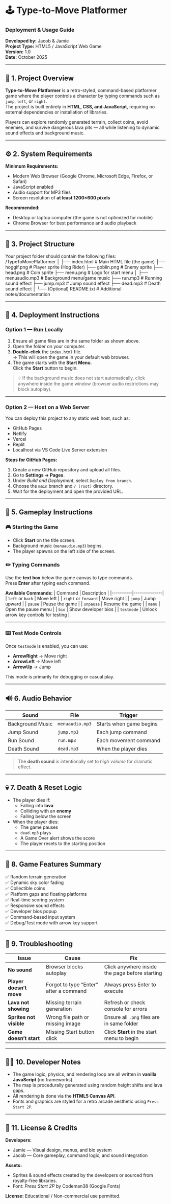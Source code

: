 # 🕹️ Type-to-Move Platformer
### Deployment & Usage Guide

**Developed by:** Jacob & Jamie  
**Project Type:** HTML5 / JavaScript Web Game  
**Version:** 1.0  
**Date:** October 2025  

---

## 📁 1. Project Overview

**Type-to-Move Platformer** is a retro-styled, command-based platformer game where the player controls a character by typing commands such as `jump`, `left`, or `right`.  
The project is built entirely in **HTML, CSS, and JavaScript**, requiring no external dependencies or installation of libraries.

Players can explore randomly generated terrain, collect coins, avoid enemies, and survive dangerous lava pits — all while listening to dynamic sound effects and background music.

---

## ⚙️ 2. System Requirements

**Minimum Requirements:**
- Modern Web Browser (Google Chrome, Microsoft Edge, Firefox, or Safari)
- JavaScript enabled
- Audio support for MP3 files
- Screen resolution of **at least 1200×600 pixels**

**Recommended:**
- Desktop or laptop computer (the game is not optimized for mobile)
- Chrome Browser for best performance and audio playback

---

## 📂 3. Project Structure

Your project folder should contain the following files:
/TypeToMovePlatformer
│
├── index.html # Main HTML file (the game)
├── hoggif.png # Player sprite (Hog Rider)
├── goblin.png # Enemy sprite
├── head.png # Coin sprite
├── menu.png # Logo for start menu
│
├── menuaudio.mp3 # Background menu/game music
├── run.mp3 # Running sound effect
├── jump.mp3 # Jump sound effect
├── dead.mp3 # Death sound effect
│
└── (Optional) README.txt # Additional notes/documentation


---

## 🚀 4. Deployment Instructions

### Option 1 — Run Locally
1. Ensure all game files are in the same folder as shown above.
2. Open the folder on your computer.
3. **Double-click** the `index.html` file.  
   → This will open the game in your default web browser.
4. The game starts with the **Start Menu**.  
   Click the **Start** button to begin.

> 💡 If the background music does not start automatically, click anywhere inside the game window (browser audio restrictions may block autoplay).

---

### Option 2 — Host on a Web Server
You can deploy this project to any static web host, such as:
- GitHub Pages
- Netlify
- Vercel
- Replit
- Localhost via VS Code Live Server extension

**Steps for GitHub Pages:**
1. Create a new GitHub repository and upload all files.
2. Go to **Settings → Pages**.
3. Under *Build and Deployment*, select `Deploy from branch`.
4. Choose the `main` branch and `/ (root)` directory.
5. Wait for the deployment and open the provided URL.

---

## 🧭 5. Gameplay Instructions

### 🎮 Starting the Game
- Click **Start** on the title screen.
- Background music (`menuaudio.mp3`) begins.
- The player spawns on the left side of the screen.

### ✏️ Typing Commands
Use the **text box** below the game canvas to type commands.  
Press **Enter** after typing each command.

**Available Commands:**
| Command | Description |
|----------|--------------|
| `left` or `back` | Move left |
| `right` or `forward` | Move right |
| `jump` | Jump upward |
| `pause` | Pause the game |
| `unpause` | Resume the game |
| `menu` | Open the pause menu |
| `bio` | Show developer bios |
| `testmode` | Unlock arrow key controls for testing |

---

### ⌨️ Test Mode Controls
Once `testmode` is enabled, you can use:
- **ArrowRight** → Move right  
- **ArrowLeft** → Move left  
- **ArrowUp** → Jump  

This mode is primarily for debugging or casual play.

---

## 🔊 6. Audio Behavior

| Sound | File | Trigger |
|--------|------|----------|
| Background Music | `menuaudio.mp3` | Starts when game begins |
| Jump Sound | `jump.mp3` | Each jump command |
| Run Sound | `run.mp3` | Each movement command |
| Death Sound | `dead.mp3` | When the player dies |

> The **death sound** is intentionally set to *high volume* for dramatic effect.

---

## 💀 7. Death & Reset Logic
- The player dies if:
  - Falling into **lava**
  - Colliding with an **enemy**
  - Falling below the screen
- When the player dies:
  - The game pauses
  - `dead.mp3` plays
  - A Game Over alert shows the score
  - The player resets to the starting position

---

## 🧱 8. Game Features Summary

✅ Random terrain generation  
✅ Dynamic sky color fading  
✅ Collectible coins  
✅ Platform gaps and floating platforms  
✅ Real-time scoring system  
✅ Responsive sound effects  
✅ Developer bios popup  
✅ Command-based input system  
✅ Debug/Test mode with arrow key support  

---

## 🧩 9. Troubleshooting

| Issue | Cause | Fix |
|--------|--------|-----|
| **No sound** | Browser blocks autoplay | Click anywhere inside the page before starting |
| **Player doesn’t move** | Forgot to type “Enter” after a command | Always press Enter to execute |
| **Lava not showing** | Missing terrain generation | Refresh or check console for errors |
| **Sprites not visible** | Wrong file path or missing image | Ensure all `.png` files are in same folder |
| **Game doesn’t start** | Missing Start button click | Click **Start** in the start menu to begin |

---

## 🧑‍💻 10. Developer Notes

- The game logic, physics, and rendering loop are all written in **vanilla JavaScript** (no frameworks).
- The map is procedurally generated using random height shifts and lava gaps.
- All rendering is done via the **HTML5 Canvas API**.
- Fonts and graphics are styled for a retro arcade aesthetic using `Press Start 2P`.

---

## 📜 11. License & Credits

**Developers:**  
- Jamie — Visual design, menus, and bio system  
- Jacob — Core gameplay, command logic, and sound integration  

**Assets:**  
- Sprites & sound effects created by the developers or sourced from royalty-free libraries.  
- Font: *Press Start 2P* by Codeman38 (Google Fonts)

**License:** Educational / Non-commercial use permitted.

